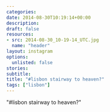 ```yaml
---
categories:
date: 2014-08-30T10:19:14+00:00
description:
draft: false
resources:
- src: 2014-08-30_10-19-14_UTC.jpg
  name: "header"
layout: instagram
options:
  unlisted: false
stories:
subtitle:
title: "#lisbon stairway to heaven?"
tags: ["lisbon"]
---
```


"#lisbon stairway to heaven?"
